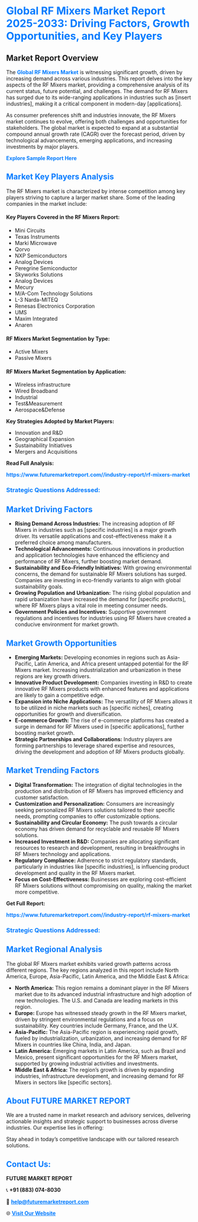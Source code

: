 <h1 style="color: #007BFF;">Global RF Mixers Market Report 2025-2033: Driving Factors, Growth Opportunities, and Key Players</h1>

<section id="overview">
<h2>Market Report Overview</h2>
<p>The <a href="https://www.futuremarketreport.com//industry-report/rf-mixers-market" style="color: #007BFF; text-decoration: none;"><strong>Global RF Mixers Market</strong></a> is witnessing significant growth, driven by increasing demand across various industries. This report delves into the key aspects of the RF Mixers market, providing a comprehensive analysis of its current status, future potential, and challenges. The demand for RF Mixers has surged due to its wide-ranging applications in industries such as [insert industries], making it a critical component in modern-day [applications].</p>
<p>As consumer preferences shift and industries innovate, the RF Mixers market continues to evolve, offering both challenges and opportunities for stakeholders. The global market is expected to expand at a substantial compound annual growth rate (CAGR) over the forecast period, driven by technological advancements, emerging applications, and increasing investments by major players.</p>
</section>

<section id="overview">
<p><a href="https://www.futuremarketreport.com//request-sample/reportId=82622" style="color: #007BFF; text-decoration: none;"><strong>Explore Sample Report Here</strong></a></p>
</section>

<section id="key-players">
<h2 style="color: #007BFF;">Market Key Players Analysis</h2>
<p>The RF Mixers market is characterized by intense competition among key players striving to capture a larger market share. Some of the leading companies in the market include:</p>
<h4>Key Players Covered in the RF Mixers Report:</h4>
<ul><li>Mini Circuits</li><li>Texas Instruments</li><li>Marki Microwave</li><li>Qorvo</li><li>NXP Semiconductors</li><li>Analog Devices</li><li>Peregrine Semiconductor</li><li>Skyworks Solutions</li><li>Analog Devices</li><li>Mecury</li><li>M/A-Com Technology Solutions</li><li>L-3 Narda-MITEQ</li><li>Renesas Electronics Corporation</li><li>UMS</li><li>Maxim Integrated</li><li>Anaren</li></ul>
<h4>RF Mixers Market Segmentation by Type:</h4>
<ul><li>Active Mixers</li><li>Passive Mixers</li></ul>

<h4>RF Mixers Market Segmentation by Application:</h4>
<ul><li>Wireless infrastructure</li><li>Wired Broadband</li><li>Industrial</li><li>Test&amp;Measurement</li><li>Aerospace&amp;Defense</li></ul>
<p><strong>Key Strategies Adopted by Market Players:</strong></p>
<ul>
<li>Innovation and R&D</li>
<li>Geographical Expansion</li>
<li>Sustainability Initiatives</li>
<li>Mergers and Acquisitions</li>
</ul>
</section>

<section>
<p><strong>Read Full Analysis: </strong></p><a href="https://www.futuremarketreport.com//industry-report/rf-mixers-market" style="color: #007BFF; text-decoration: none;"><strong>https://www.futuremarketreport.com//industry-report/rf-mixers-market</strong></a>
<h3 style="color: #007BFF;">Strategic Questions Addressed:</h3>
</section>

<section id="driving-factors">
<h2 style="color: #007BFF;">Market Driving Factors</h2>
<ul>
<li><strong>Rising Demand Across Industries:</strong> The increasing adoption of RF Mixers in industries such as [specific industries] is a major growth driver. Its versatile applications and cost-effectiveness make it a preferred choice among manufacturers.</li>
<li><strong>Technological Advancements:</strong> Continuous innovations in production and application technologies have enhanced the efficiency and performance of RF Mixers, further boosting market demand.</li>
<li><strong>Sustainability and Eco-Friendly Initiatives:</strong> With growing environmental concerns, the demand for sustainable RF Mixers solutions has surged. Companies are investing in eco-friendly variants to align with global sustainability goals.</li>
<li><strong>Growing Population and Urbanization:</strong> The rising global population and rapid urbanization have increased the demand for [specific products], where RF Mixers plays a vital role in meeting consumer needs.</li>
<li><strong>Government Policies and Incentives:</strong> Supportive government regulations and incentives for industries using RF Mixers have created a conducive environment for market growth.</li>
</ul>
</section>

<section id="growth-opportunities">
<h2 style="color: #007BFF;">Market Growth Opportunities</h2>
<ul>
<li><strong>Emerging Markets:</strong> Developing economies in regions such as Asia-Pacific, Latin America, and Africa present untapped potential for the RF Mixers market. Increasing industrialization and urbanization in these regions are key growth drivers.</li>
<li><strong>Innovative Product Development:</strong> Companies investing in R&D to create innovative RF Mixers products with enhanced features and applications are likely to gain a competitive edge.</li>
<li><strong>Expansion into Niche Applications:</strong> The versatility of RF Mixers allows it to be utilized in niche markets such as [specific niches], creating opportunities for growth and diversification.</li>
<li><strong>E-commerce Growth:</strong> The rise of e-commerce platforms has created a surge in demand for RF Mixers used in [specific applications], further boosting market growth.</li>
<li><strong>Strategic Partnerships and Collaborations:</strong> Industry players are forming partnerships to leverage shared expertise and resources, driving the development and adoption of RF Mixers products globally.</li>
</ul>
</section>

<section id="trending-factors">
<h2 style="color: #007BFF;">Market Trending Factors</h2>
<ul>
<li><strong>Digital Transformation:</strong> The integration of digital technologies in the production and distribution of RF Mixers has improved efficiency and customer satisfaction.</li>
<li><strong>Customization and Personalization:</strong> Consumers are increasingly seeking personalized RF Mixers solutions tailored to their specific needs, prompting companies to offer customizable options.</li>
<li><strong>Sustainability and Circular Economy:</strong> The push towards a circular economy has driven demand for recyclable and reusable RF Mixers solutions.</li>
<li><strong>Increased Investment in R&D:</strong> Companies are allocating significant resources to research and development, resulting in breakthroughs in RF Mixers technology and applications.</li>
<li><strong>Regulatory Compliance:</strong> Adherence to strict regulatory standards, particularly in industries like [specific industries], is influencing product development and quality in the RF Mixers market.</li>
<li><strong>Focus on Cost-Effectiveness:</strong> Businesses are exploring cost-efficient RF Mixers solutions without compromising on quality, making the market more competitive.</li>
</ul>
</section>

<section>
<p><strong>Get Full Report: </strong></p><a href="https://www.futuremarketreport.com//industry-report/rf-mixers-market" style="color: #007BFF; text-decoration: none;"><strong>https://www.futuremarketreport.com//industry-report/rf-mixers-market</strong></a>
<h3 style="color: #007BFF;">Strategic Questions Addressed:</h3>
</section>


<section id="regional-analysis">
<h2 style="color: #007BFF;">Market Regional Analysis</h2>
<p>The global RF Mixers market exhibits varied growth patterns across different regions. The key regions analyzed in this report include North America, Europe, Asia-Pacific, Latin America, and the Middle East & Africa:</p>
<ul>
<li><strong>North America:</strong> This region remains a dominant player in the RF Mixers market due to its advanced industrial infrastructure and high adoption of new technologies. The U.S. and Canada are leading markets in this region.</li>
<li><strong>Europe:</strong> Europe has witnessed steady growth in the RF Mixers market, driven by stringent environmental regulations and a focus on sustainability. Key countries include Germany, France, and the U.K.</li>
<li><strong>Asia-Pacific:</strong> The Asia-Pacific region is experiencing rapid growth, fueled by industrialization, urbanization, and increasing demand for RF Mixers in countries like China, India, and Japan.</li>
<li><strong>Latin America:</strong> Emerging markets in Latin America, such as Brazil and Mexico, present significant opportunities for the RF Mixers market, supported by growing industrial activities and investments.</li>
<li><strong>Middle East & Africa:</strong> The region’s growth is driven by expanding industries, infrastructure development, and increasing demand for RF Mixers in sectors like [specific sectors].</li>
</ul>
</section>

<footer>
<h2 style="color: #007BFF;">About FUTURE MARKET REPORT</h2>
<p>We are a trusted name in market research and advisory services, delivering actionable insights and strategic support to businesses across diverse industries. Our expertise lies in offering:</p>

<p>Stay ahead in today’s competitive landscape with our tailored research solutions.</p>

<h2 style="color: #007BFF;">Contact Us:</h2>
<p><strong>FUTURE MARKET REPORT</strong></p>
<p>📞 <strong>+91 (883) 074-8030</strong></p>
<p>📧 <strong><a href="mailto:help@futuremarketreport.com" style="color: #007BFF;">help@futuremarketreport.com</a></strong></p>
<p>🌐 <strong><a href="https://www.futuremarketreport.com/" style="color: #007BFF;">Visit Our Website</a></strong></p>
</footer>